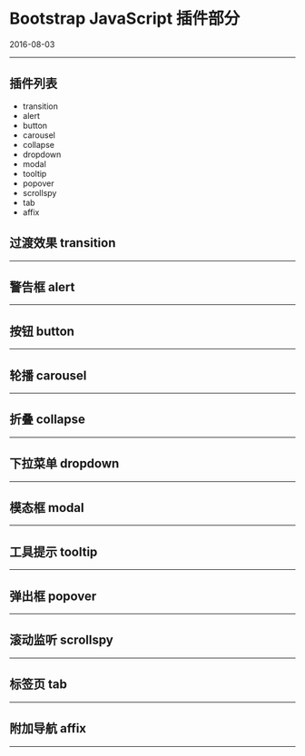 # Bootstrap JavaScript 插件部分

2016-08-03

---

## 插件列表

- transition
- alert
- button
- carousel
- collapse
- dropdown
- modal
- tooltip
- popover
- scrollspy
- tab
- affix

## 过渡效果 transition
---


## 警告框 alert
---


## 按钮 button
---


## 轮播 carousel
---


## 折叠 collapse
---


## 下拉菜单 dropdown
---


## 模态框 modal
---


## 工具提示 tooltip
---


## 弹出框 popover
---


## 滚动监听 scrollspy
---


## 标签页 tab
---


## 附加导航 affix
---

